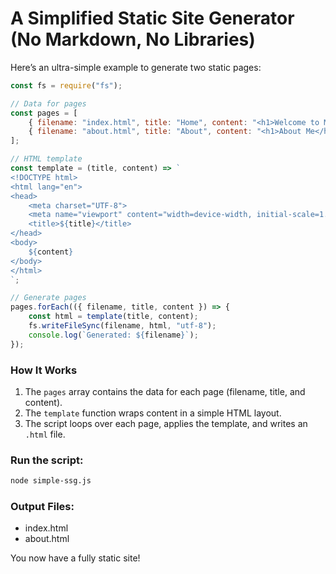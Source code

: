 # A Simplified Static Site Generator (No Markdown, No Libraries)

Here’s an ultra-simple example to generate two static pages:

```javascript
const fs = require("fs");

// Data for pages
const pages = [
    { filename: "index.html", title: "Home", content: "<h1>Welcome to My Site</h1><p>This is a simple static site.</p>" },
    { filename: "about.html", title: "About", content: "<h1>About Me</h1><p>I am learning how to generate static sites!</p>" }
];

// HTML template
const template = (title, content) => `
<!DOCTYPE html>
<html lang="en">
<head>
    <meta charset="UTF-8">
    <meta name="viewport" content="width=device-width, initial-scale=1.0">
    <title>${title}</title>
</head>
<body>
    ${content}
</body>
</html>
`;

// Generate pages
pages.forEach(({ filename, title, content }) => {
    const html = template(title, content);
    fs.writeFileSync(filename, html, "utf-8");
    console.log(`Generated: ${filename}`);
});
```

### How It Works
1. The `pages` array contains the data for each page (filename, title, and content).
2. The `template` function wraps content in a simple HTML layout.
3. The script loops over each page, applies the template, and writes an `.html` file.

### Run the script:
```bash 
node simple-ssg.js
```

### Output Files:
- index.html
- about.html

You now have a fully static site!